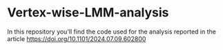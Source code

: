 # Vertex-wise-LMM-analysis
In this repository you'll find the code used for the analysis reported in the article https://doi.org/10.1101/2024.07.09.602800
